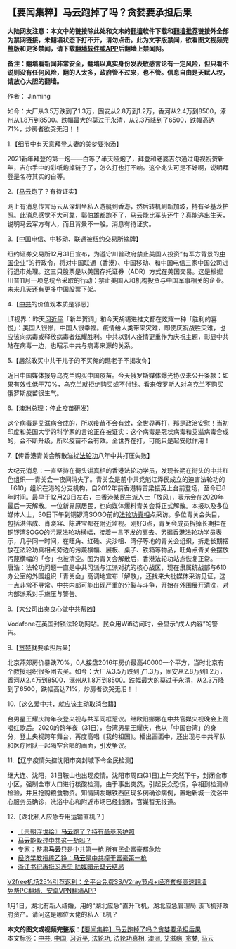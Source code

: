  <h2>【要闻集粹】马云跑掉了吗？贪婪要承担后果</h2> <p class="notice"><b>大陆网友注意：本文中的链接除此处和文末的<a href="https://github.com/bannedbook/fanqiang" >翻墙</a>软件下载和<a href="https://github.com/killgcd/justmysocks/blob/master/README.md">翻墙推荐</a>链接外全部为禁网链接，未翻墙状态下打不开，请勿点击。此为文字版禁闻，欲看图文视频完整版和更多禁闻，请下载<a href="https://github.com/bannedbook/fanqiang">翻墙软件或APP</a>后翻墙上禁闻网。</p><p>备注：翻墙看新闻非常安全，翻墙以真实身份发表敏感言论有一定风险，但只看不说则没有任何风险，翻的人太多，政府管不过来，也不管。信息自由是天赋人权，请放心大胆的翻墙。</b></p>  <div class="entry"> <p>作者： Jinming</p> <p id="summary">如今：大厂从3.5万跌到了1.3万，固安从2.8万到1.2万，香河从2.4万到8500，涿州从1.8万到8500。跌幅最大的莫过于永清，从2.3万降到了6500，跌幅高达71%，炒房者欲哭无泪！！</p> <p>1.【细节中有天意拜登夫妻的美梦要泡汤】</p> <p>2021新年拜登的第一炮——白等了半天哑炮了，拜登和老婆吉尔通过电视祝贺新年，吉尔手中的彩纸炮掉链子了，怎么打也打不响。这个兆头可是不好啊，说明拜登是名符其实的白等。</p> <p>2.【<a href="https://www.bannedbook.org/bnews/tag/%e9%a9%ac%e4%ba%91/" class="st_tag internal_tag" rel="tag" title="标签 马云 下的日志">马云</a>跑了？有待证实】</p> <p>网上有消息传言马云从深圳坐私人游艇到香港，然后转机到新加坡，持有圣基茨护照。此消息感觉不大可靠，郭伯雄都跑不了，马云能比军头还牛？真能逃出生天，说明马云军方有人，而且背景不一般。消息有待证实。</p>  <p>3.【<span class='wp_keywordlink_affiliate'><a href="https://www.bannedbook.org/" title="中国" target="_blank">中国</a></span>电信、中移动、联通被纽约交易所摘牌】</p> <p>纽约证券交易所12月31日宣布，为遵守川普政府禁止美国人投资“有军方背景的<a href="https://www.bannedbook.org/bnews/tag/%E4%B8%AD%E5%9B%BD/" class="st_tag internal_tag" rel="tag" title="标签 中国 下的日志">中国</a>企业”的行政令，将对中国联通（香港）、中国移动、和中国电信三家中国公司进行退市处理。这三只股票是以美国存托证券（ADR）方式在美国交易。这是根据川普11月一项总统令采取的行动：禁止美国人和机构投资与中国军事相关的企业。未来几天还有更多中国股票下架。</p> <p>4.【<a href="https://www.bannedbook.org/bnews/tag/%e4%b8%ad%e5%85%b1/" class="st_tag internal_tag" rel="tag" title="标签 中共 下的日志">中共</a>的价值观本质是邪恶】</p> <p>LT视界：昨天<a href="https://www.bannedbook.org/bnews/tag/%e4%b9%a0%e8%bf%91%e5%b9%b3/" class="st_tag internal_tag" rel="tag" title="标签 习近平 下的日志">习近平</a>「新年贺词」和今天胡锡进推文都在炫耀一种「胜利的喜悦」：美国人很惨，中国人很幸福。疫情给人类带来灾难，即使庆祝战胜灾难，也应该向病毒或释放病毒者炫耀胜利。中共以别人疫情更重作为庆祝主题，彰显中共站在病毒一边，也昭示中共与病毒来源的关系。</p> <p>5.【居然敢买中共干儿子的不买俺的瞧老子不揭发你】</p> <p>近日中国媒体报导乌克兰购买中国疫苗。今天俄罗斯媒体爆光协议未公开条款：如果有效性低于70%，乌克兰就拒绝购买或不付钱。看来俄罗斯人对乌克兰不购买俄罗斯疫苗很生气。</p>  <p>6.【<a href="https://www.bannedbook.org/bnews/tag/%e6%be%b3%e6%b4%b2/" class="st_tag internal_tag" rel="tag" title="标签 澳洲 下的日志">澳洲</a>总理：停止疫苗研发】</p> <p>这个病毒是<a href="https://www.bannedbook.org/bnews/tag/%e8%89%be%e6%bb%8b%e7%97%85/" class="st_tag internal_tag" rel="tag" title="标签 艾滋病 下的日志">艾滋病</a>合成的，所以疫苗不会有效，全世界再打，那是政治安慰！当初印度和美国大学的科学家的言论正在被证实：这个病毒是冠状病毒和艾滋病毒合成的，会不断升级，所以疫苗不会有效。全世界在打，可能只是起安慰作用！</p> <p>7.【传香港青关会解散滋扰<a href="https://www.bannedbook.org/bnews/tag/%e6%b3%95%e8%bd%ae%e5%8a%9f/" class="st_tag internal_tag" rel="tag" title="标签 法轮功 下的日志">法轮功</a>八年中共打压失败】</p> <p>大纪元消息：一直坚持在街头讲真相的香港法轮功学员，发现长期在街头的中共红色组织──青关会一夜间消失了。青关会是前中共党魁江泽民成立的迫害法轮功的「610」组织在港的分支机构，自2012年前香港特首梁振英上台前登场，至今已8年时间。最早于12月29日左右，由香港某民主派人士「放风」，表示会在2020年最后一天解散。一位新界原居民，也向媒体爆料青关会将正式解散。本报以及多位媒体人士，30日下午到铜锣湾SOGO前的<a href="https://www.bannedbook.org/bnews/tag/%e6%b3%95%e8%bd%ae%e5%8a%9f%e7%9c%9f%e7%9b%b8/" class="st_tag internal_tag" rel="tag" title="标签 法轮功真相 下的日志">法轮功真相</a>点采访。多位青关会头目，包括洪伟成、肖晓容、陈进宝都在附近监视。刚好3点，青关会成员拆掉长期挂在铜锣湾SOGO的污蔑法轮功横幅，接着一言不发的离去。另据香港法轮功学员表示，几乎同一时间，在旺角、红磡、尖沙咀、湾仔等地的青关会组织，拆走长期摆放在法轮功真相点旁边的污蔑横幅、展板、桌子、铁箱等物品，旺角点青关会摆放污蔑横幅的「仓」也被清空。图为青关会解散后，香港法轮功站点恢复正常。——唐浩：法轮功问题一直是中共习派与江派对抗的核心战区，现在隶属统战部与610办公室的外围组织「青关会」高调地宣布「解散」，还找来大批媒体采访见证，这一点非常不寻常。中共内部可能出现严重的分裂与斗争，开始在外围展开清洗，对内部派系对手施压与警告。</p> <p>8.【大公司出卖良心做中共帮凶】</p> <p>Vodafone在英国封锁法轮功网站。民众用Wifi访问时，会显示“成人内容”的警告。</p>  <p>9.【<a href="https://www.bannedbook.org/bnews/tag/%E8%B4%AA%E5%A9%AA/" class="st_tag internal_tag" rel="tag" title="标签 贪婪 下的日志">贪婪</a>就要承担后果】</p> <p>北京燕郊房价暴跌70%，0人接盘2016年房价最高40000一个平方，当时北京有个教授组织很多团去买。如今：大厂从3.5万跌到了1.3万，固安从2.8万到1.2万，香河从2.4万到8500，涿州从1.8万到8500。跌幅最大的莫过于永清，从2.3万降到了6500，跌幅高达71%，炒房者欲哭无泪！！</p> <p>10.【这么爱中共，就应该主动取消台籍】</p> <p>台男星王耀庆跨年夜登央视与共军同框惹议。继欧阳娜娜在中共官媒央视晚会上高唱红歌后。2020的跨年夜（31日），台湾男星王耀庆，也以「中国台湾」的身分，登上央视跨年舞台，再度高唱《我的祖国》。播出画面中，还出现与中共军队和医疗团队一起隔空合唱的画面，引发争议。</p> <p>11.【辽宁疫情失控沈阳市突封城下令全民检测】</p> <p>继大连、沈阳，31日鞍山也出现疫情。沈阳市周四(31日)上午突然下午，封闭全市小区，强制全市人口进行核酸检测，由于事出突然，引起民众恐慌，争相到检测点检验，并且抢购粮食物资。知情网友曝铁西区现多例确诊病例，置地新城一洗浴中心服务员确诊，洗浴中心和附近市场已经封闭，官媒暂无报道。</p>  <p>12.【湖北私人应急专用运输直机？】</p> <ul class='op-related-articles' title='相关阅读'> <li><a href='https://www.bannedbook.org/bnews/ssgc/20210102/1459406.html' target='_blank'>〖兲朝浮世绘〗<b>马云</b>跑了？持有圣基茨护照</a></li> <li><a href='https://www.bannedbook.org/bnews/ssgc/20210102/1459318.html' target='_blank'><b>马云</b>能躲过中共这一劫吗？</a></li> <li><a href='https://www.bannedbook.org/bnews/cnnews/20210101/1458867.html' target='_blank'>专家：整肃<b>马云</b>只是中共第一枪 所有民企富豪都危险</a></li> <li><a href='https://www.bannedbook.org/bnews/taiwannews/20201231/1458378.html' target='_blank'>经济学教授练乙铮：<b>马云</b>是中共榨干富豪第一枪</a></li> <li><a href='https://www.bannedbook.org/bnews/comments/20201230/1457990.html' target='_blank'>浙江书记再挺习表忠 陆媒暗示<b>马云</b>结局</a></li> </ul> <p class="texttj"> <a href="https://www.bannedbook.org/forum23/topic22702.html" target="_blank">V2free机场25%引荐返利：全平台免费SS/V2ray节点+经济套餐高速翻墙</a><br/> <a href="https://github.com/bannedbook/fanqiang/wiki/%E7%A6%81%E9%97%BB%E7%BD%91%E5%AE%89%E5%8D%93%E7%BF%BB%E5%A2%99%E6%96%B0%E9%97%BBAPP" target="_blank">免费PC翻墙、安卓VPN翻墙APP</a></p><p>1月1日，湖北有新人结婚，用的“湖北应急”直升飞机，湖北应急管理局:该飞机非政府资产。请问这是哪位大佬的私人飞机？</p><a name='sharetosocial'></a>       <div><b>本文的图文或视频完整版</b>：<a href='https://www.bannedbook.org/bnews/comments/20210102/1459688.html'>【要闻集粹】马云跑掉了吗？贪婪要承担后果</a></div>  </div><!--END ENTRY--> <div class="postfooter"> <div>本文标签：<a href="https://www.bannedbook.org/bnews/tag/%e4%b8%ad%e5%85%b1/" rel="tag">中共</a>, <a href="https://www.bannedbook.org/bnews/tag/%E4%B8%AD%E5%9B%BD/" rel="tag">中国</a>, <a href="https://www.bannedbook.org/bnews/tag/%e4%b9%a0%e8%bf%91%e5%b9%b3/" rel="tag">习近平</a>, <a href="https://www.bannedbook.org/bnews/tag/%e6%b3%95%e8%bd%ae%e5%8a%9f/" rel="tag">法轮功</a>, <a href="https://www.bannedbook.org/bnews/tag/%e6%b3%95%e8%bd%ae%e5%8a%9f%e7%9c%9f%e7%9b%b8/" rel="tag">法轮功真相</a>, <a href="https://www.bannedbook.org/bnews/tag/%e6%be%b3%e6%b4%b2/" rel="tag">澳洲</a>, <a href="https://www.bannedbook.org/bnews/tag/%e8%89%be%e6%bb%8b%e7%97%85/" rel="tag">艾滋病</a>, <a href="https://www.bannedbook.org/bnews/tag/%E8%B4%AA%E5%A9%AA/" rel="tag">贪婪</a>, <a href="https://www.bannedbook.org/bnews/tag/%e9%a9%ac%e4%ba%91/" rel="tag">马云</a></div>  </div><!--END POSTFOOTER--> 